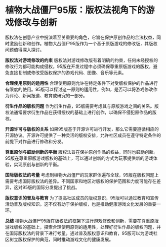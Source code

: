 # 植物大战僵尸95版：版权法视角下的游戏修改与创新

版权法在创意产业中扮演着至关重要的角色，它旨在保护原创作品的合法权益，同时激励创新和创作。植物大战僵尸95版作为一个基于原版游戏的修改版，其版权问题值得深入探讨。

**版权法对游戏修改的约束**
版权法对游戏修改版有着明确的约束，任何未经授权的修改行为都可能构成侵权。95版在开发过程中必须确保尊重原版游戏的版权，避免直接复制或修改受版权保护的游戏代码、图像、音乐等元素。

**合理使用原则的适用性**
合理使用原则允许在特定条件下对受版权保护的作品进行有限度的使用。95版可以探讨这一原则的适用性，例如，是否可以将游戏修改作为评论、新闻报道、教育或研究的一部分。

**衍生作品的版权问题**
作为衍生作品，95版需要考虑其与原版游戏之间的关系。版权法通常要求衍生作品在获得授权的基础上进行创作，以确保不侵犯原作品的版权。

**开源许可与版权的关系**
如果95版基于开源许可进行开发，那么它需要遵循相应的开源协议。开源许可提供了一种灵活的版权安排，允许社区成员在遵守特定条件的前提下对作品进行修改和分发。

**尊重原创与鼓励创新的平衡**
版权法旨在保护原创作品的权益，同时也鼓励创新。95版在尊重原版游戏版权的基础上，可以通过创新的方式为玩家提供新的游戏体验，实现原创与创新的平衡。

**国际版权法的考量**
考虑到植物大战僵尸的玩家群体遍布全球，95版在版权问题上需要考虑国际版权法的差异。不同国家和地区对版权的保护范围和力度可能存在差异，这对95版的国际分发提出了挑战。

**版权意识的普及与教育**
为了提高社区成员的版权意识，95版可以通过教育和宣传活动普及版权知识。这不仅有助于保护版权，也是推动健康游戏文化发展的重要一环。

**总结**
植物大战僵尸95版在版权法的框架下进行游戏修改和创新，需要在尊重原版游戏版权的基础上，探索合理使用原则的适用性，处理好衍生作品的版权问题，并在国际版权法的背景下进行考量。通过普及版权意识和教育，95版可以为游戏社区树立版权保护的典范，同时推动游戏文化的健康发展。